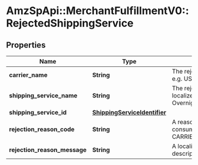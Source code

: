 # AmzSpApi::MerchantFulfillmentV0::RejectedShippingService

## Properties
Name | Type | Description | Notes
------------ | ------------- | ------------- | -------------
**carrier_name** | **String** | The rejected shipping carrier name. e.g. USPS | 
**shipping_service_name** | **String** | The rejected shipping service localized name. e.g. FedEx Standard Overnight | 
**shipping_service_id** | [**ShippingServiceIdentifier**](ShippingServiceIdentifier.md) |  | 
**rejection_reason_code** | **String** | A reason code meant to be consumed programatically. e.g. CARRIER_CANNOT_SHIP_TO_POBOX | 
**rejection_reason_message** | **String** | A localized human readable description of the rejected reason. | [optional] 

